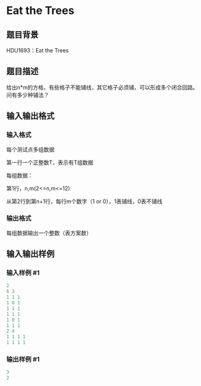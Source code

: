 # Eat the Trees

## 题目背景

HDU1693：Eat the Trees

## 题目描述

给出n*m的方格，有些格子不能铺线，其它格子必须铺，可以形成多个闭合回路。问有多少种铺法？

## 输入输出格式

### 输入格式

每个测试点多组数据

第一行一个正整数T，表示有T组数据

每组数据：

第1行，n,m(2<=n,m<=12)

从第2行到第n+1行，每行m个数字（1 or 0），1表铺线，0表不铺线

### 输出格式

每组数据输出一个整数（表方案数）

## 输入输出样例

### 输入样例 #1

```cpp
2
6 3
1 1 1
1 0 1
1 1 1
1 1 1
1 0 1
1 1 1
2 4
1 1 1 1
1 1 1 1
```


### 输出样例 #1

```cpp
3
2
```


